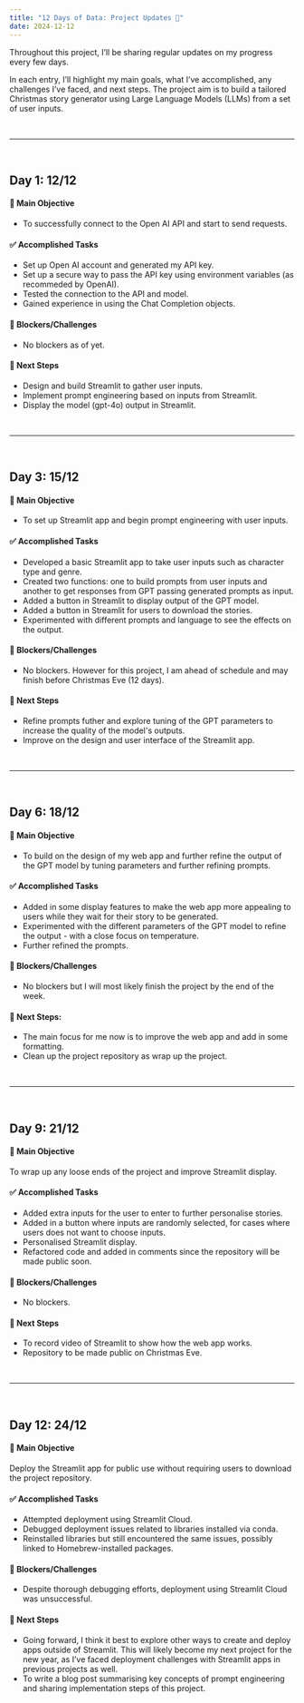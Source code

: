 ```yaml
---
title: "12 Days of Data: Project Updates 📓"
date: 2024-12-12
---
```


Throughout this project, I’ll be sharing regular updates on my progress every few days. 

In each entry, I’ll highlight my main goals, what I’ve accomplished, any challenges I’ve faced, and next steps. The project aim is to build a tailored Christmas story generator using Large Language Models (LLMs) from a set of user inputs.

<br>

----

<br>

## Day 1: 12/12

#### **🎯 Main Objective**

- To successfully connect to the Open AI API and start to send requests.

#### **✅ Accomplished Tasks**

- Set up Open AI account and generated my API key.
- Set up a secure way to pass the API key using environment variables (as recommeded by OpenAI).
- Tested the connection to the API and model.
- Gained experience in using the Chat Completion objects.

#### **🛑 Blockers/Challenges**

- No blockers as of yet.

#### **👣 Next Steps** 

- Design and build Streamlit to gather user inputs.
- Implement prompt engineering based on inputs from Streamlit.
- Display the model (gpt-4o) output in Streamlit.

<br>

----

<br>

## Day 3: 15/12

#### **🎯 Main Objective**

- To set up Streamlit app and begin prompt engineering with user inputs.

#### **✅ Accomplished Tasks**

- Developed a basic Streamlit app to take user inputs such as character type and genre.
- Created two functions: one to build prompts from user inputs and another to get responses from GPT passing generated prompts as input.
- Added a button in Streamlit to display output of the GPT model.
- Added a button in Streamlit for users to download the stories.
- Experimented with different prompts and language to see the effects on the output.
   
#### **🛑 Blockers/Challenges**

- No blockers. However for this project, I am ahead of schedule and may finish before Christmas Eve (12 days). 
  
#### **👣 Next Steps** 

- Refine prompts futher and explore tuning of the GPT parameters to increase the quality of the model's outputs.
- Improve on the design and user interface of the Streamlit app.

<br>

----

<br>

## Day 6: 18/12

#### **🎯 Main Objective**

- To build on the design of my web app and further refine the output of the GPT model by tuning parameters and further refining prompts.

#### **✅ Accomplished Tasks**

- Added in some display features to make the web app more appealing to users while they wait for their story to be generated.
- Experimented with the different parameters of the GPT model to refine the output - with a close focus on temperature.
- Further refined the prompts.

#### **🛑 Blockers/Challenges**

- No blockers but I will most likely finish the project by the end of the week.

#### **👣 Next Steps:** 

- The main focus for me now is to improve the web app and add in some formatting.
- Clean up the project repository as wrap up the project.
  
<br>

----

<br>

## Day 9: 21/12

#### **🎯 Main Objective**

To wrap up any loose ends of the project and improve Streamlit display.

#### **✅ Accomplished Tasks**

- Added extra inputs for the user to enter to further personalise stories. 
- Added in a button where inputs are randomly selected, for cases where users does not want to choose inputs.
- Personalised Streamlit display.
- Refactored code and added in comments since the repository will be made public soon.

#### **🛑 Blockers/Challenges**

- No blockers.

#### **👣 Next Steps** 

- To record video of Streamlit to show how the web app works.
- Repository to be made public on Christmas Eve.

<br>

----

<br>

## Day 12: 24/12

#### **🎯 Main Objective**
Deploy the Streamlit app for public use without requiring users to download the project repository.

#### **✅ Accomplished Tasks**
- Attempted deployment using Streamlit Cloud.
- Debugged deployment issues related to libraries installed via conda.
- Reinstalled libraries but still encountered the same issues, possibly linked to Homebrew-installed packages.

#### **🛑 Blockers/Challenges**
- Despite thorough debugging efforts, deployment using Streamlit Cloud was unsuccessful.

#### **👣 Next Steps** 
- Going forward, I think it best to explore other ways to create and deploy apps outside of Streamlit. This will likely become my next project for the new year, as I’ve faced deployment challenges with Streamlit apps in previous projects as well.
- To write a blog post summarising key concepts of prompt engineering and sharing implementation steps of this project.
